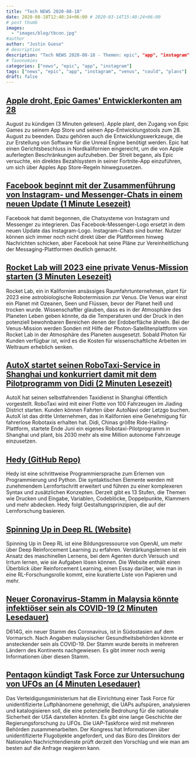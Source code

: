 ```yaml
---
title: "Tech NEWS 2020-08-18"
date: 2020-08-18T12:40:24+06:00 # 2020-03-14T15:40:24+06:00
# post thumb
images:
  - "images/blog/tbcon.jpg"
#author
author: "Justin Guese"
# description
description: "Tech NEWS 2020-08-18 - Themen: epic", "app", "instagram"
# Taxonomies
categories: ["news", "epic", "app", "instagram"]
tags: ["news", "epic", "app", "instagram", "venus", "could", "plans"]
draft: false
---
```


## [Apple droht, Epic Games' Entwicklerkonten am 28](https://www.macrumors.com/2020/08/17/apple-terminate-epic-developer-accounts-august-28/?scrolla=5eb6d68b7fedc32c19ef33b4/1/01000174010c5bd1-1874648f-1838-45dc-80bd-194574022378-000000/qq9Ju4WaJQ6g-taB4R9lqOAcBPKLgo39wFimTjIeGnM=154)

 August zu kündigen (3 Minuten gelesen). Apple plant, den Zugang von Epic Games zu seinem App Store und seinen App-Entwicklungstools zum 28. August zu beenden. Dazu gehören auch die Entwicklungswerkzeuge, die zur Erstellung von Software für die Unreal Engine benötigt werden. Epic hat einen Gerichtsbeschluss in Nordkalifornien eingereicht, um die von Apple auferlegten Beschränkungen aufzuheben. Der Streit begann, als Epic versuchte, ein direktes Bezahlsystem in seiner Fortnite-App einzuführen, um sich über Apples App Store-Regeln hinwegzusetzen.

## [Facebook beginnt mit der Zusammenführung von Instagram- und Messenger-Chats in einem neuen Update (1 Minute Lesezeit)](https://www.theverge.com/2020/8/14/21369737/facebook-merging-instagram-messenger-chats-update/1/01000174010c5bd1-1874648f-1838-45dc-80bd-194574022378-000000/yFIcdeM3y-PNM2oG7J7RKs-Vq91wj7PgsyxTZATr5nI=154)

 Facebook hat damit begonnen, die Chatsysteme von Instagram und Messenger zu integrieren. Das Facebook-Messenger-Logo ersetzt in dem neuen Update das Instagram-Logo. Instagram-Chats sind bunter. Nutzer können sich immer noch nicht direkt über die Plattformen hinweg Nachrichten schicken, aber Facebook hat seine Pläne zur Vereinheitlichung der Messaging-Plattformen deutlich gemacht.

## [Rocket Lab will 2023 eine private Venus-Mission starten (3 Minuten Lesezeit)](https://www.space.com/rocket-lab-private-venus-mission-2023.html/1/01000174010c5bd1-1874648f-1838-45dc-80bd-194574022378-000000/SEqmrrrroptJOyaMeyC8uB6upA5WmVja8La_51BZr3c=154)

 Rocket Lab, ein in Kalifornien ansässiges Raumfahrtunternehmen, plant für 2023 eine astrobiologische Robotermission zur Venus. Die Venus war einst ein Planet mit Ozeanen, Seen und Flüssen, bevor der Planet heiß und trocken wurde. Wissenschaftler glauben, dass es in der Atmosphäre des Planeten Leben geben könnte, da die Temperaturen und der Druck in den potenziell bewohnbaren Bereichen denen der Erdoberfläche ähneln. Bei der Venus-Mission werden Sonden mit Hilfe der Photon-Satellitenplattform von Rocket Lab in der Atmosphäre des Planeten ausgesetzt. Sobald Photon für Kunden verfügbar ist, wird es die Kosten für wissenschaftliche Arbeiten im Weltraum erheblich senken.

## [AutoX startet seinen RoboTaxi-Service in Shanghai und konkurriert damit mit dem Pilotprogramm von Didi (2 Minuten Lesezeit)](https://techcrunch.com/2020/08/16/autox-launches-its-robotaxi-service-in-shanghai-competing-with-didis-pilot-program//1/01000174010c5bd1-1874648f-1838-45dc-80bd-194574022378-000000/JpD00uqABZxOrYtA3of-Ey7LyrN5OLqm4caTYPsGIVE=154)

 AutoX hat seinen selbstfahrenden Taxidienst in Shanghai öffentlich vorgestellt. RoboTaxi wird mit einer Flotte von 100 Fahrzeugen im Jiading District starten. Kunden können Fahrten über AutoNavi oder Letzgo buchen. AutoX ist das dritte Unternehmen, das in Kalifornien eine Genehmigung für fahrerlose Robotaxis erhalten hat. Didi, Chinas größte Ride-Hailing-Plattform, startete Ende Juni ein eigenes Robotaxi-Pilotprogramm in Shanghai und plant, bis 2030 mehr als eine Million autonome Fahrzeuge einzusetzen.

## [Hedy (GitHub Repo)](https://github.com/Felienne/hedy/1/01000174010c5bd1-1874648f-1838-45dc-80bd-194574022378-000000/y94RHWQ9rRZ_YJ0xprPksTk1P3ggsX6baB0mLwNSDUo=154)

 Hedy ist eine schrittweise Programmiersprache zum Erlernen von Programmierung und Python. Die syntaktischen Elemente werden mit zunehmendem Lernfortschritt erweitert und führen zu einer komplexeren Syntax und zusätzlichen Konzepten. Derzeit gibt es 13 Stufen, die Themen wie Drucken und Eingabe, Variablen, Codeblöcke, Doppelpunkte, Klammern und mehr abdecken. Hedy folgt Gestaltungsprinzipien, die auf der Lernforschung basieren.

## [Spinning Up in Deep RL (Website)](https://spinningup.openai.com/en/latest/user/introduction.html/1/01000174010c5bd1-1874648f-1838-45dc-80bd-194574022378-000000/fgAYfR1F9HGXADvK9jtiV82q-cDF352KrOgrbH6Ktoo=154)

 Spinning Up in Deep RL ist eine Bildungsressource von OpenAI, um mehr über Deep Reinforcement Learning zu erfahren. Verstärkungslernen ist ein Ansatz des maschinellen Lernens, bei dem Agenten durch Versuch und Irrtum lernen, wie sie Aufgaben lösen können. Die Website enthält einen Überblick über Reinforcement Learning, einen Essay darüber, wie man in eine RL-Forschungsrolle kommt, eine kuratierte Liste von Papieren und mehr.

## [Neuer Coronavirus-Stamm in Malaysia könnte infektiöser sein als COVID-19 (2 Minuten Lesedauer)](https://www.news10.com/news/new-coronavirus-strain-in-malaysia-could-be-more-infectious-than-covid-19//1/01000174010c5bd1-1874648f-1838-45dc-80bd-194574022378-000000/rajLwdOHrIdqy1jtdKxXqGy20JXwSwI1M6ZLq_aCAUc=154)

 D614G, ein neuer Stamm des Coronavirus, ist in Südostasien auf dem Vormarsch. Nach Angaben malaysischer Gesundheitsbehörden könnte er ansteckender sein als COVID-19. Der Stamm wurde bereits in mehreren Ländern des Kontinents nachgewiesen. Es gibt immer noch wenig Informationen über diesen Stamm.

## [Pentagon kündigt Task Force zur Untersuchung von UFOs an (4 Minuten Lesedauer)](https://www.vice.com/en_us/article/z3e8pw/pentagon-announces-task-force-to-study-ufos/1/01000174010c5bd1-1874648f-1838-45dc-80bd-194574022378-000000/pYEJ77e7uMjGftNybegUxnBUZKml9gUpSLOSn3idQfo=154)

 Das Verteidigungsministerium hat die Einrichtung einer Task Force für unidentifizierte Luftphänomene genehmigt, die UAPs aufspüren, analysieren und katalogisieren soll, die eine potenzielle Bedrohung für die nationale Sicherheit der USA darstellen könnten. Es gibt eine lange Geschichte der Regierungsforschung zu UFOs. Die UAP-Taskforce wird mit mehreren Behörden zusammenarbeiten. Der Kongress hat Informationen über unidentifizierte Flugobjekte angefordert, und das Büro des Direktors der Nationalen Nachrichtendienste prüft derzeit den Vorschlag und wie man am besten auf die Anfrage reagieren kann.

